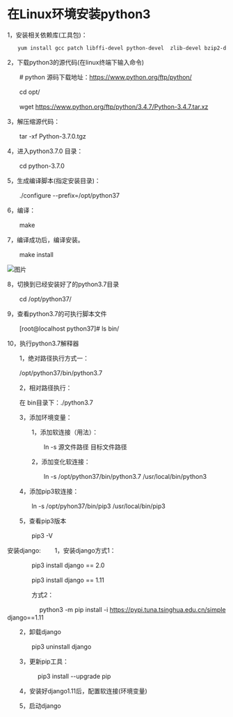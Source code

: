 # 在Linux环境安装python3
1，安装相关依赖库(工具包)：
```bash
　　yum install gcc patch libffi-devel python-devel  zlib-devel bzip2-devel openssl-devel ncurses-devel sqlite-devel readline-devel tk-devel gdbm-devel db4-devel libpcap-devel xz-devel -y
```

 

2，下载python3的源代码(在linux终端下输入命令)

　　#  python 源码下载地址：https://www.python.org/ftp/python/

　　cd opt/

　　wget https://www.python.org/ftp/python/3.4.7/Python-3.4.7.tar.xz

 

3，解压缩源代码：

　　tar -xf Python-3.7.0.tgz

 

4，进入python3.7.0 目录：

　　cd python-3.7.0

 

5，生成编译脚本(指定安装目录)：

　　./configure --prefix=/opt/python37
 
6，编译：

　　make
 
7，编译成功后，编译安装。

　　make install
  
![图片](https://images2018.cnblogs.com/blog/1353608/201808/1353608-20180810152138279-1873648531.png)

 
 

8，切换到已经安装好了的python3.7目录

　　cd /opt/python37/

 

9，查看python3.7的可执行脚本文件

　　[root@localhost python37]# ls bin/

 

10，执行python3.7解释器

　　1，绝对路径执行方式一：

　　/opt/python37/bin/python3.7

　　2，相对路径执行：

　　在 bin目录下：./python3.7

　　3，添加环境变量：

　　　　1，添加软连接（用法）：

　　　　　　ln -s 源文件路径 目标文件路径

　　　　2，添加变化软连接：

　　　　　　ln -s /opt/python37/bin/python3.7 /usr/local/bin/python3

　　4，添加pip3软连接：

　　　　ln -s /opt/pyhon37/bin/pip3 /usr/local/bin/pip3

　　5，查看pip3版本

　　　　pip3 -V

 
安装django:
　　1，安装django方式1：

　　　　pip3 install django == 2.0

　　　　pip3 install django == 1.11

　　　　方式2：

　　　　　  python3 -m pip install -i https://pypi.tuna.tsinghua.edu.cn/simple django==1.11

　　2，卸载django

　　　　pip3 uninstall django

　　3，更新pip工具：

　　　　　pip3 install --upgrade pip

　　4，安装好django1.11后，配置软连接(环境变量)

　　5，启动django
